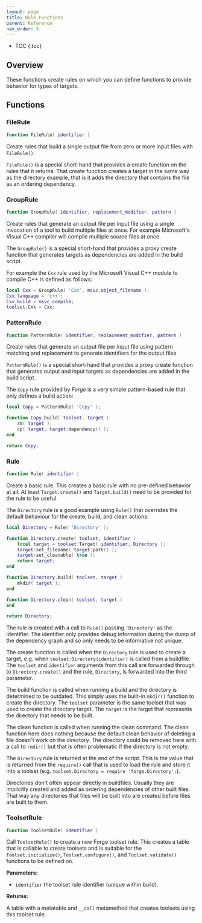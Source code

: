 ```yaml
---
layout: page
title: Rule Functions
parent: Reference
nav_order: 5
---
```


- TOC
{:toc}

## Overview

These functions create rules on which you can define functions to provide behavior for types of targets.

## Functions

### FileRule

~~~lua
function FileRule( identifier )
~~~

Create rules that build a single output file from zero or more input files with `FileRule()`.

`FileRule()` is a special short-hand that provides a create function on the rules that it returns.  That create function creates a target in the same way as the directory example, that is it adds the directory that contains the file as an ordering dependency.

### GroupRule

~~~lua
function GroupRule( identifier, replacement_modifier, pattern )
~~~

Create rules that generate an output file per input file using a single invocation of a tool to build multiple files at once.  For example Microsoft's Visual C++ compiler will compile multiple source files at once.

The `GroupRule()` is a special short-hand that provides a proxy create function that generates targets as dependencies are added in the build script.

For example the `Cxx` rule used by the Microsoft Visual C++ module to compile C++ is defined as follows:

~~~lua
local Cxx = GroupRule( 'Cxx', msvc.object_filename );
Cxx.language = 'c++';
Cxx.build = msvc.compile;
toolset.Cxx = Cxx;
~~~

### PatternRule

~~~lua
function PatternRule( identifier, replacement_modifier, pattern )
~~~

Create rules that generate an output file per input file using pattern matching and replacement to generate identifiers for the output files.

`PatternRule()` is a special short-hand that provides a proxy create function that generates output and input targets as dependencies are added in the build script.

The `Copy` rule provided by *Forge* is a very simple pattern-based rule that only defines a build action:

~~~lua
local Copy = PatternRule( 'Copy' );

function Copy.build( toolset, target )
    rm( target );
    cp( target, target:dependency() );
end

return Copy;
~~~

### Rule

~~~lua
function Rule( identifier )
~~~

Create a basic rule.  This creates a basic rule with no pre-defined behavior at all.  At least `Target.create()` and `Target.build()` need to be provided for the rule to be useful.

The `Directory` rule is a good example using `Rule()` that overrides the default behaviour for the create, build, and clean actions:

~~~lua
local Directory = Rule( 'Directory' );

function Directory.create( toolset, identifier )
    local target = toolset:Target( identifier, Directory );
    target:set_filename( target:path() );
    target:set_cleanable( true );
    return target;
end

function Directory.build( toolset, target )
    mkdir( target );
end

function Directory.clean( toolset, target )
end

return Directory;
~~~

The rule is created with a call to `Rule()` passing `'Directory'` as the identifier.  The identifier only provides debug information during the dump of the dependency graph and so only needs to be informative not unique.

The create function is called when the `Directory` rule is used to create a target, e.g. when `toolset:Directory(identifier)` is called from a buildfile.  The `toolset` and `identifier` arguments from this call are forwarded through to `Directory.create()` and the rule, `Directory`, is forwarded into the third parameter.

The build function is called when running a build and the directory is determined to be outdated.  This simply uses the built-in `mkdir()` function to create the directory.  The `toolset` parameter is the same toolset that was used to create the directory target.  The `target` is the target that represents the directory that needs to be built.

The clean function is called when running the clean command.  The clean function here does nothing because the default clean behavior of deleting a file doesn't work on the directory.  The directory could be removed here with a call to `rmdir()` but that is often problematic if the directory is not empty.

The `Directory` rule is returned at the end of the script.  This is the value that is returned from the `require()` call that is used to load the rule and store it into a toolset (e.g. `toolset.Directory = require 'forge.Directory';`).

Directories don't often appear directly in buildfiles.  Usually they are implicitly created and added as ordering dependencies of other built files.  That way any directories that files will be built into are created before files are built to them.

### ToolsetRule

~~~lua
function ToolsetRule( identifier )
~~~

Call `ToolsetRule()` to create a new Forge toolset rule.  This creates a table that is callable to create toolsets and is suitable for the `Toolset.initialize()`, `Toolset.configure()`, and `Toolset.validate()` functions to be defined on.

**Parameters:**

- `identifier` the toolset rule identifier (unique within build).

**Returns:**

A table with a metatable and `__call` metamethod that creates toolsets using this toolset rule.
